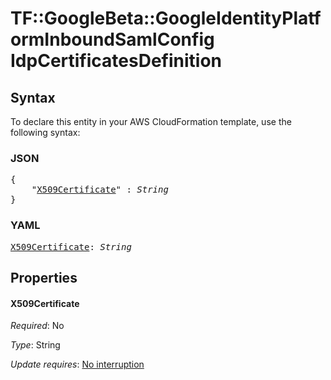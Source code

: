 # TF::GoogleBeta::GoogleIdentityPlatformInboundSamlConfig IdpCertificatesDefinition

## Syntax

To declare this entity in your AWS CloudFormation template, use the following syntax:

### JSON

<pre>
{
    "<a href="#x509certificate" title="X509Certificate">X509Certificate</a>" : <i>String</i>
}
</pre>

### YAML

<pre>
<a href="#x509certificate" title="X509Certificate">X509Certificate</a>: <i>String</i>
</pre>

## Properties

#### X509Certificate

_Required_: No

_Type_: String

_Update requires_: [No interruption](https://docs.aws.amazon.com/AWSCloudFormation/latest/UserGuide/using-cfn-updating-stacks-update-behaviors.html#update-no-interrupt)

